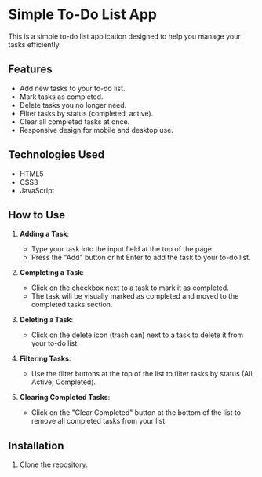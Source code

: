 # Simple To-Do List App

This is a simple to-do list application designed to help you manage your tasks efficiently.

## Features

- Add new tasks to your to-do list.
- Mark tasks as completed.
- Delete tasks you no longer need.
- Filter tasks by status (completed, active).
- Clear all completed tasks at once.
- Responsive design for mobile and desktop use.

## Technologies Used

- HTML5
- CSS3
- JavaScript

## How to Use

1. **Adding a Task**: 
   - Type your task into the input field at the top of the page.
   - Press the "Add" button or hit Enter to add the task to your to-do list.

2. **Completing a Task**:
   - Click on the checkbox next to a task to mark it as completed.
   - The task will be visually marked as completed and moved to the completed tasks section.

3. **Deleting a Task**:
   - Click on the delete icon (trash can) next to a task to delete it from your to-do list.

4. **Filtering Tasks**:
   - Use the filter buttons at the top of the list to filter tasks by status (All, Active, Completed).

5. **Clearing Completed Tasks**:
   - Click on the "Clear Completed" button at the bottom of the list to remove all completed tasks from your list.

## Installation

1. Clone the repository:
